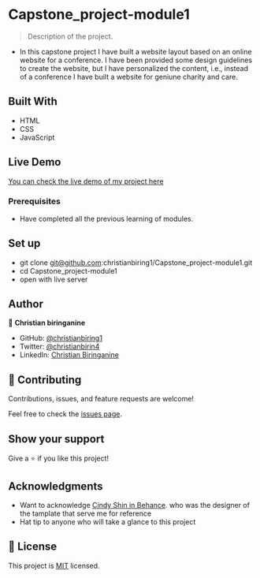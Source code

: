 # Capstone_project-module1

> Description of the project.

- In this capstone project I have built a website layout based on an online website for a conference. I have been provided some design guidelines to create the website, but I have personalized the content, i.e., instead of a conference I have built a website for geniune charity and care.

## Built With

- HTML
- CSS
- JavaScript

## Live Demo

[You can check the live demo of my project here](https://christianbiring1.github.io/Capstone_project-module1/)

### Prerequisites

- Have completed all the previous learning of modules.

## Set up

- git clone git@github.com:christianbiring1/Capstone_project-module1.git
- cd Capstone_project-module1
- open with live server

## Author

👤 **Christian biringanine**

- GitHub: [@christianbiring1](https://github.com/christianbiring1)
- Twitter: [@christianbirin4](https://twitter.com/christianbirin4)
- LinkedIn: [Christian Biringanine](https://linkedin.com/in/christian-biringanine-1833011a5/)

## 🤝 Contributing

Contributions, issues, and feature requests are welcome!

Feel free to check the [issues page](../../issues/).

## Show your support

Give a ⭐️ if you like this project!

## Acknowledgments

- Want to acknowledge [Cindy Shin in Behance](https://www.behance.net/gallery/29845175/CC-Global-Summit-2015). who was the designer of the tamplate that serve me for reference
- Hat tip to anyone who will take a glance to this project

## 📝 License

This project is [MIT](./MIT.md) licensed.
